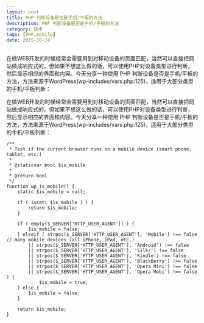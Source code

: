 ```yaml
---
layout: post
title: PHP 判断设备是否是手机/平板的方法
description: PHP 判断设备是否是手机/平板的方法
category: 技术
tags: [PHP,mobile]
date: 2015-10-14
---
```


在做WEB开发的时候经常会需要用到对移动设备的页面匹配，当然可以直接把网站做成响应式的，但如果不想这么做的话，可以使用PHP对设备类型进行判断，然后显示相应的界面和内容。今天分享一种使用 PHP 判断设备是否是手机/平板的方法，方法来源于WordPress(wp-includes/vars.php:125)，适用于大部分类型的手机/平板判断：

在做WEB开发的时候经常会需要用到对移动设备的页面匹配，当然可以直接把网站做成响应式的，但如果不想这么做的话，可以使用PHP对设备类型进行判断，然后显示相应的界面和内容。今天分享一种使用 PHP 判断设备是否是手机/平板的方法，方法来源于WordPress(wp-includes/vars.php:125)，适用于大部分类型的手机/平板判断：

    /**
     * Test if the current browser runs on a mobile device (smart phone, tablet, etc.)
     *
     * @staticvar bool $is_mobile
     *
     * @return bool
     */
    function wp_is_mobile() {
        static $is_mobile = null;
     
        if ( isset( $is_mobile ) ) {
            return $is_mobile;
        }
     
        if ( empty($_SERVER['HTTP_USER_AGENT']) ) {
            $is_mobile = false;
        } elseif ( strpos($_SERVER['HTTP_USER_AGENT'], 'Mobile') !== false // many mobile devices (all iPhone, iPad, etc.)
            || strpos($_SERVER['HTTP_USER_AGENT'], 'Android') !== false
            || strpos($_SERVER['HTTP_USER_AGENT'], 'Silk/') !== false
            || strpos($_SERVER['HTTP_USER_AGENT'], 'Kindle') !== false
            || strpos($_SERVER['HTTP_USER_AGENT'], 'BlackBerry') !== false
            || strpos($_SERVER['HTTP_USER_AGENT'], 'Opera Mini') !== false
            || strpos($_SERVER['HTTP_USER_AGENT'], 'Opera Mobi') !== false ) {
                $is_mobile = true;
        } else {
            $is_mobile = false;
        }
     
        return $is_mobile;
    }